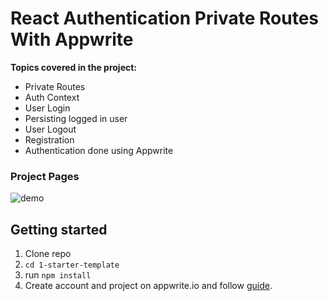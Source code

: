 # React Authentication Private Routes With Appwrite

**Topics covered in the project:**

- Private Routes
- Auth Context
- User Login
- Persisting logged in user
- User Logout
- Registration
- Authentication done using Appwrite

### Project Pages

![demo](https://github.com/Adithej/LoginWithAuthAppwrite/assets/32978688/ae723ed1-e9cf-4852-bf31-cfe2304fc43e)

## Getting started

1. Clone repo
2. `cd 1-starter-template`
3. run `npm install`
4. Create account and project on appwrite.io and follow [guide](video-notes.md#appwrite-console-setup--config).
